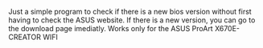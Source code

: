 Just a simple program to check if there is a new bios version without first having to check the ASUS website.
If there is a new version, you can go to the download page imediatly.
Works only for the ASUS ProArt X670E-CREATOR WIFI
